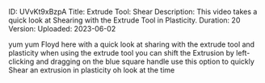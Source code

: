 ID: UVvKt9xBzpA
Title: Extrude Tool: Shear
Description: This video takes a quick look at Shearing with the Extrude Tool in Plasticity.
Duration: 20
Version: 
Uploaded: 2023-06-02

yum yum Floyd here with a quick look at
sharing with the extrude tool and
plasticity when using the extrude tool
you can shift the Extrusion by
left-clicking and dragging on the blue
square handle use this option to quickly
Shear an extrusion in plasticity oh look
at the time

